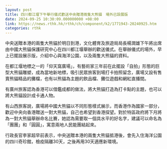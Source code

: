 ```yaml
---
layout: post
title: 四川都江堰下午舉行儀式歡送中央贈港兩隻大熊貓　場外已設展版　
date: 2024-09-25 10:30:09.000000000 +08:00
link: https://news.rthk.hk/rthk/ch/component/k2/1771943-20240925.htm
categories: rthk
---
```


中央送贈本港的兩隻大熊貓於明日到港，文化體育及旅遊局局長楊潤雄下午將出席由中國大熊貓保護研究中心在四川都江堰舉辦的歡送儀式。在舉辦儀式的場外，早上已擺設展示版，介紹中心與海洋公園，以及兩隻大熊貓的資料。

在都江堰地標之一的「仰天窩廣場」，有藝術家三年前在此擺設「自拍」形態的巨型大熊貓雕塑，成為當地新地標，吸引民眾旅客到場打卡拍照留念，廣場又設有售賣熊貓精品的攤檔，也有以熊貓為主題的飲品檔、攤位遊戲和網紅直播間。

有廣州旅客認為香港可以借鑑成都的做法，將大熊貓打造為打卡點的主題，也可以將大熊貓設計成卡通人物。

有山西旅客說，廣場將中國大熊貓以不同形態樣式展示，而香港作為國家一部分，歡迎中央向香港贈送一對大熊貓，自己也希望到香港探望。對於特區政府將下月將為一對大熊貓舉辦命名比賽，她認為需要取一個具水平的好名字，建議可以命名為「團團」和「圓圓」，寓意兩地人民能團結起來。

行政長官李家超早前表示，中央送贈本港的兩隻大熊貓抵港後，會先入住海洋公園的四川奇珍館，檢疫隔離30天，之後再用30天適應新環境。
